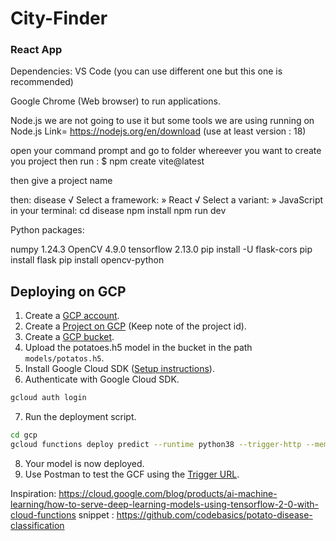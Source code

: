 # City-Finder

### React App
Dependencies:
VS Code (you can use different one but this one is recommended)

Google Chrome (Web browser) to run applications.

Node.js we are not going to use it but some tools we are using running on Node.js Link= https://nodejs.org/en/download (use at least version : 18)

open your command prompt and go to folder whereever you want to create you project then run : $ npm create vite@latest

then give a project name 

then: disease
√ Select a framework: » React
√ Select a variant: » JavaScript
in your terminal:
  cd disease
  npm install
  npm run dev

Python packages:

numpy 1.24.3
OpenCV  4.9.0
tensorflow 2.13.0
pip install -U flask-cors
pip install flask
pip install opencv-python 


## Deploying on GCP

1. Create a [GCP account](https://console.cloud.google.com/freetrial/signup/tos?_ga=2.25841725.1677013893.1627213171-706917375.1627193643&_gac=1.124122488.1627227734.Cj0KCQjwl_SHBhCQARIsAFIFRVVUZFV7wUg-DVxSlsnlIwSGWxib-owC-s9k6rjWVaF4y7kp1aUv5eQaAj2kEALw_wcB).
2. Create a [Project on GCP](https://cloud.google.com/appengine/docs/standard/nodejs/building-app/creating-project) (Keep note of the project id).
3. Create a [GCP bucket](https://console.cloud.google.com/storage/browser/).
4. Upload the potatoes.h5 model in the bucket in the path `models/potatos.h5`.
5. Install Google Cloud SDK ([Setup instructions](https://cloud.google.com/sdk/docs/quickstarts)).
6. Authenticate with Google Cloud SDK.

```bash
gcloud auth login
```

7. Run the deployment script.

```bash
cd gcp
gcloud functions deploy predict --runtime python38 --trigger-http --memory 1024 --docker-registry=artifact-registry --project eastern-cosmos-412414
```

8. Your model is now deployed.
9. Use Postman to test the GCF using the [Trigger URL](https://cloud.google.com/functions/docs/calling/http).

Inspiration: https://cloud.google.com/blog/products/ai-machine-learning/how-to-serve-deep-learning-models-using-tensorflow-2-0-with-cloud-functions snippet : https://github.com/codebasics/potato-disease-classification
